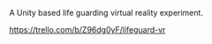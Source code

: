 A Unity based life guarding virtual reality experiment.

https://trello.com/b/Z96dg0yF/lifeguard-vr
